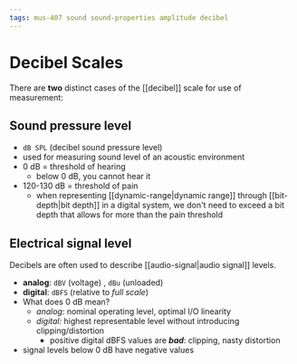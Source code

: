 ```yaml
---
tags: mus-407 sound sound-properties amplitude decibel
---
```


# Decibel Scales

There are **two** distinct cases of the [[decibel]] scale for use of measurement:

## Sound pressure level

- `dB SPL` (decibel sound pressure level)
- used for measuring sound level of an acoustic environment
- 0 dB = threshold of hearing
  - below 0 dB, you cannot hear it
- 120-130 dB = threshold of pain
  - when representing [[dynamic-range|dynamic range]] through [[bit-depth|bit depth]] in a digital system, we don't need to exceed a bit depth that allows for more than the pain threshold

## Electrical signal level

Decibels are often used to describe [[audio-signal|audio signal]] levels.

- **analog**: `dBV` (voltage) , `dBu` (unloaded)
- **digital**: `dBFS` (relative to _full scale_)
- What does 0 dB mean?
  - _analog_: nominal operating level, optimal I/O linearity
  - _digital:_ highest representable level without introducing clipping/distortion
    - positive digital dBFS values are **_bad_**: clipping, nasty distortion
- signal levels below 0 dB have negative values
